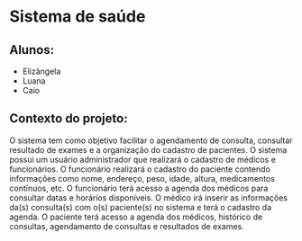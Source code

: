 # Sistema de saúde 

## Alunos:
* Elizângela
* Luana
* Caio
  
## Contexto do projeto:
O sistema tem como objetivo facilitar o agendamento de consulta, consultar resultado de exames e a organização do cadastro de pacientes. 
O sistema possui um usuário administrador que realizará o cadastro de médicos e funcionários. O funcionário realizará o cadastro do paciente contendo informações como nome, endereço, peso, idade, altura, medicamentos contínuos, etc. O funcionário terá acesso a agenda dos médicos para consultar datas e horários disponíveis.
O médico irá inserir as informações da(s) consulta(s) com o(s) paciente(s) no sistema e terá o cadastro da agenda.
O paciente terá acesso a agenda dos médicos, histórico de consultas, agendamento de consultas e resultados de exames. 

